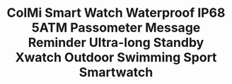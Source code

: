 ---
templateKey: product-page-template
featuredImage: >-
  ../../../static/img/32811386528_0ColMi-Smart-Watch-Waterproof-IP68-5ATM-Passometer-Message-Reminder-Ultra-long-Standby-Xwatch-Outdoor-Swimming-Sport.jpg
price: 49.01733333333333
id: '32811386528'
title: >-
  ColMi Smart Watch Waterproof IP68 5ATM Passometer Message Reminder Ultra-long
  Standby Xwatch Outdoor Swimming Sport Smartwatch
images:
  - >-
    ../../../static/img/32811386528_0ColMi-Smart-Watch-Waterproof-IP68-5ATM-Passometer-Message-Reminder-Ultra-long-Standby-Xwatch-Outdoor-Swimming-Sport.jpg
  - >-
    ../../../static/img/32811386528_1ColMi-Smart-Watch-Waterproof-IP68-5ATM-Passometer-Message-Reminder-Ultra-long-Standby-Xwatch-Outdoor-Swimming-Sport.jpg
  - >-
    ../../../static/img/32811386528_2ColMi-Smart-Watch-Waterproof-IP68-5ATM-Passometer-Message-Reminder-Ultra-long-Standby-Xwatch-Outdoor-Swimming-Sport.jpg
  - >-
    ../../../static/img/32811386528_3ColMi-Smart-Watch-Waterproof-IP68-5ATM-Passometer-Message-Reminder-Ultra-long-Standby-Xwatch-Outdoor-Swimming-Sport.jpg
  - >-
    ../../../static/img/32811386528_4ColMi-Smart-Watch-Waterproof-IP68-5ATM-Passometer-Message-Reminder-Ultra-long-Standby-Xwatch-Outdoor-Swimming-Sport.jpg
  - >-
    ../../../static/img/32811386528_5ColMi-Smart-Watch-Waterproof-IP68-5ATM-Passometer-Message-Reminder-Ultra-long-Standby-Xwatch-Outdoor-Swimming-Sport.jpg
  - ../../../static/img/32811386528_Color_0_0.jpg
  - ../../../static/img/32811386528_Color_0_1.jpg
  - ../../../static/img/32811386528_Color_0_2.jpg
  - ../../../static/img/32811386528_Color_0_3.jpg
  - ../../../static/img/32811386528_Color_0_4.jpg
  - ../../../static/img/32811386528_Color_0_5.jpg
  - ../../../static/img/32811386528_Color_0_6.jpg
  - ../../../static/img/32811386528_Color_0_7.jpg
  - ../../../static/img/32811386528_Color_0_8.jpg
options:
  - title: Color
    options:
      - optionId: '14:29'
        src: ../../../static/img/32811386528_Color_0_0.jpg
        text: Silver black
      - optionId: '14:193'
        src: ../../../static/img/32811386528_Color_0_1.jpg
        text: Black
      - optionId: '14:175'
        src: ../../../static/img/32811386528_Color_0_2.jpg
        text: Black with green
      - optionId: '14:10'
        src: ../../../static/img/32811386528_Color_0_3.jpg
        text: Black with red
      - optionId: '14:691'
        src: ../../../static/img/32811386528_Color_0_4.jpg
        text: Silver with green
      - optionId: '14:173'
        src: ../../../static/img/32811386528_Color_0_5.jpg
        text: Silver with red
      - optionId: '14:366'
        src: ../../../static/img/32811386528_Color_0_6.jpg
        text: Black with Blue
      - optionId: '14:1052'
        src: ../../../static/img/32811386528_Color_0_7.jpg
        text: Silver with Blue
      - optionId: '14:350853'
        src: ../../../static/img/32811386528_Color_0_8.jpg
        text: Silver
variants:
  - skuAttr: '14:193'
    pricing: '34.88'
    discount: '19.18'
    combinedAttributes:
      - '14:193'
  - skuAttr: '14:366#Black with Blue'
    pricing: '42.98'
    discount: '23.64'
    combinedAttributes:
      - '14:366'
  - skuAttr: '14:175#Black with green'
    pricing: '42.98'
    discount: '23.64'
    combinedAttributes:
      - '14:175'
  - skuAttr: '14:10#Black with red'
    pricing: '42.98'
    discount: '23.64'
    combinedAttributes:
      - '14:10'
  - skuAttr: '14:29#Silver black'
    pricing: '34.88'
    discount: '19.18'
    combinedAttributes:
      - '14:29'
  - skuAttr: '14:1052#Silver with Blue'
    pricing: '42.98'
    discount: '23.64'
    combinedAttributes:
      - '14:1052'
  - skuAttr: '14:691#Silver with green'
    pricing: '42.98'
    discount: '23.64'
    combinedAttributes:
      - '14:691'
  - skuAttr: '14:350853'
    pricing: '39.99'
    discount: '21.99'
    combinedAttributes:
      - '14:350853'
  - skuAttr: '14:173#Silver with red'
    pricing: '42.98'
    discount: '23.64'
    combinedAttributes:
      - '14:173'
tags:
  - Compatibility
  - All Compatible
  - Language
  - 'French,German,Russian,Japanese,Italian,Korean,English,Spanish,Portuguese'
  - Style
  - Sport
  - Network Mode
  - None
  - Screen Shape
  - Round
  - Function
  - >-
    Week,Message Reminder,Passometer,Alarm Clock,Call Reminder,Month,Remote
    Control
  - Application Age Group
  - Adult
  - Brand Name
  - ColMi
  - RAM
  - <128MB
  - Mechanism
  - 'Yes'
  - Battery Capacity
  - 220-300mAh
  - Movement Type
  - Electronic
  - Case Material
  - Alloy
  - Band Material
  - Silica Gel
  - ROM
  - <128MB
  - Display Size
  - 1.1 inch
  - Waterproof Grade
  - Professional Waterproof
  - Battery Detachable
  - 'Yes'
  - Band Detachable
  - 'Yes'
  - Type
  - On Wrist
  - System
  - None
  - Rear Camera
  - None
  - Battery
  - CR2032
  - Battery life (high consumption)
  - 5 months
  - Battery life (normal)
  - 8 months
  - Battery life (energy saving)
  - 12 months
  - Waterproof grade
  - 5 ATM (50M)
  - Bluetooth
  - '4.0'
  - 'APP '
  - Sports+
  - Strap width
  - 22MM
meta: {}
description: ''
---